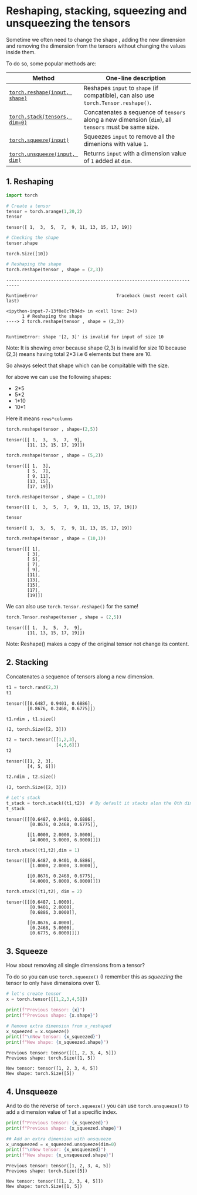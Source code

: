 # Reshaping, stacking, squeezing and unsqueezing the tensors

Sometime we often need to change the shape , adding the new dimension and removing the dimension from the tensors without changing the values inside them.

To do so, some popular methods are:

| Method | One-line description |
| ----- | ----- |
| [`torch.reshape(input, shape)`](https://pytorch.org/docs/stable/generated/torch.reshape.html#torch.reshape) | Reshapes `input` to `shape` (if compatible), can also use `torch.Tensor.reshape()`. |
| [`torch.stack(tensors, dim=0)`](https://pytorch.org/docs/1.9.1/generated/torch.stack.html) | Concatenates a sequence of `tensors` along a new dimension (`dim`), all `tensors` must be same size. |
| [`torch.squeeze(input)`](https://pytorch.org/docs/stable/generated/torch.squeeze.html) | Squeezes `input` to remove all the dimenions with value `1`. |
| [`torch.unsqueeze(input, dim)`](https://pytorch.org/docs/1.9.1/generated/torch.unsqueeze.html) | Returns `input` with a dimension value of `1` added at `dim`. |

## 1. Reshaping


```python
import torch
```


```python
# Create a tensor
tensor = torch.arange(1,20,2)
tensor
```




    tensor([ 1,  3,  5,  7,  9, 11, 13, 15, 17, 19])




```python
# Checking the shape
tensor.shape
```




    torch.Size([10])




```python
# Reshaping the shape
torch.reshape(tensor , shape = (2,3))
```


    ---------------------------------------------------------------------------

    RuntimeError                              Traceback (most recent call last)

    <ipython-input-7-13f0e8c7b94d> in <cell line: 2>()
          1 # Reshaping the shape
    ----> 2 torch.reshape(tensor , shape = (2,3))
    

    RuntimeError: shape '[2, 3]' is invalid for input of size 10


Note: It is showing error because shape (2,3) is invalid for size 10 because (2,3) means having total 2*3 i.e 6 elements but there are 10.

So always select that shape which can be compitable with the size.

for above we can use the following shapes:

  * 2*5
  * 5*2
  * 1*10
  * 10*1

  Here it means `rows*columns`


```python
torch.reshape(tensor , shape=(2,5))
```




    tensor([[ 1,  3,  5,  7,  9],
            [11, 13, 15, 17, 19]])




```python
torch.reshape(tensor , shape = (5,2))
```




    tensor([[ 1,  3],
            [ 5,  7],
            [ 9, 11],
            [13, 15],
            [17, 19]])




```python
torch.reshape(tensor , shape = (1,10))
```




    tensor([[ 1,  3,  5,  7,  9, 11, 13, 15, 17, 19]])




```python
tensor
```




    tensor([ 1,  3,  5,  7,  9, 11, 13, 15, 17, 19])




```python
torch.reshape(tensor , shape = (10,1))
```




    tensor([[ 1],
            [ 3],
            [ 5],
            [ 7],
            [ 9],
            [11],
            [13],
            [15],
            [17],
            [19]])



We can also use `torch.Tensor.reshape()` for the same!


```python
torch.Tensor.reshape(tensor , shape = (2,5))
```




    tensor([[ 1,  3,  5,  7,  9],
            [11, 13, 15, 17, 19]])



Note:  Reshape() makes a copy of the original tensor not change its content.

## 2. Stacking

Concatenates a sequence of tensors along a new dimension.



```python
t1 = torch.rand(2,3)
t1
```




    tensor([[0.6487, 0.9401, 0.6886],
            [0.8676, 0.2468, 0.6775]])




```python
t1.ndim , t1.size()
```




    (2, torch.Size([2, 3]))




```python
t2 = torch.tensor([[1,2,3],
                   [4,5,6]])
t2
```




    tensor([[1, 2, 3],
            [4, 5, 6]])




```python
t2.ndim , t2.size()
```




    (2, torch.Size([2, 3]))




```python
# Let's stack
t_stack = torch.stack((t1,t2))  # By default it stacks alon the 0th dimension.
t_stack
```




    tensor([[[0.6487, 0.9401, 0.6886],
             [0.8676, 0.2468, 0.6775]],
    
            [[1.0000, 2.0000, 3.0000],
             [4.0000, 5.0000, 6.0000]]])




```python
torch.stack((t1,t2),dim = 1)
```




    tensor([[[0.6487, 0.9401, 0.6886],
             [1.0000, 2.0000, 3.0000]],
    
            [[0.8676, 0.2468, 0.6775],
             [4.0000, 5.0000, 6.0000]]])




```python
torch.stack((t1,t2), dim = 2)
```




    tensor([[[0.6487, 1.0000],
             [0.9401, 2.0000],
             [0.6886, 3.0000]],
    
            [[0.8676, 4.0000],
             [0.2468, 5.0000],
             [0.6775, 6.0000]]])



## 3. Squeeze

How about removing all single dimensions from a tensor?

To do so you can use `torch.squeeze()` (I remember this as *squeezing* the tensor to only have dimensions over 1).


```python
# let's create tensor
x = torch.tensor([[1,2,3,4,5]])
```


```python
print(f"Previous tensor: {x}")
print(f"Previous shape: {x.shape}")

# Remove extra dimension from x_reshaped
x_squeezed = x.squeeze()
print(f"\nNew tensor: {x_squeezed}")
print(f"New shape: {x_squeezed.shape}")
```

    Previous tensor: tensor([[1, 2, 3, 4, 5]])
    Previous shape: torch.Size([1, 5])
    
    New tensor: tensor([1, 2, 3, 4, 5])
    New shape: torch.Size([5])
    

## 4. Unsqueeze

And to do the reverse of `torch.squeeze()` you can use `torch.unsqueeze()` to add a dimension value of 1 at a specific index.


```python
print(f"Previous tensor: {x_squeezed}")
print(f"Previous shape: {x_squeezed.shape}")

## Add an extra dimension with unsqueeze
x_unsqueezed = x_squeezed.unsqueeze(dim=0)
print(f"\nNew tensor: {x_unsqueezed}")
print(f"New shape: {x_unsqueezed.shape}")
```

    Previous tensor: tensor([1, 2, 3, 4, 5])
    Previous shape: torch.Size([5])
    
    New tensor: tensor([[1, 2, 3, 4, 5]])
    New shape: torch.Size([1, 5])
    
